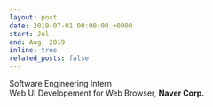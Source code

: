 ```yaml
---
layout: post
date: 2019-07-01 00:00:00 +0900
start: Jul
end: Aug, 2019
inline: true
related_posts: false
---
```


Software Engineering Intern <br/>
Web UI Developement for Web Browser, <b>Naver Corp.</b>